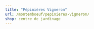 ```yaml
---
title: "Pépinières Vigneron"
url: /montemboeuf/pepinieres-vigneron/
shop: centre de jardinage
---
```

